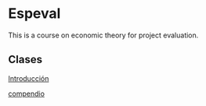 # Espeval
This is a course on economic theory for project evaluation.


## Clases

[Introducción](https://keynes37.github.io/Espeval/main/Clases/intro.html#1)

[compendio](https://raw.githack.com/keynes37/Espeval/main/Clases/Intro.html)